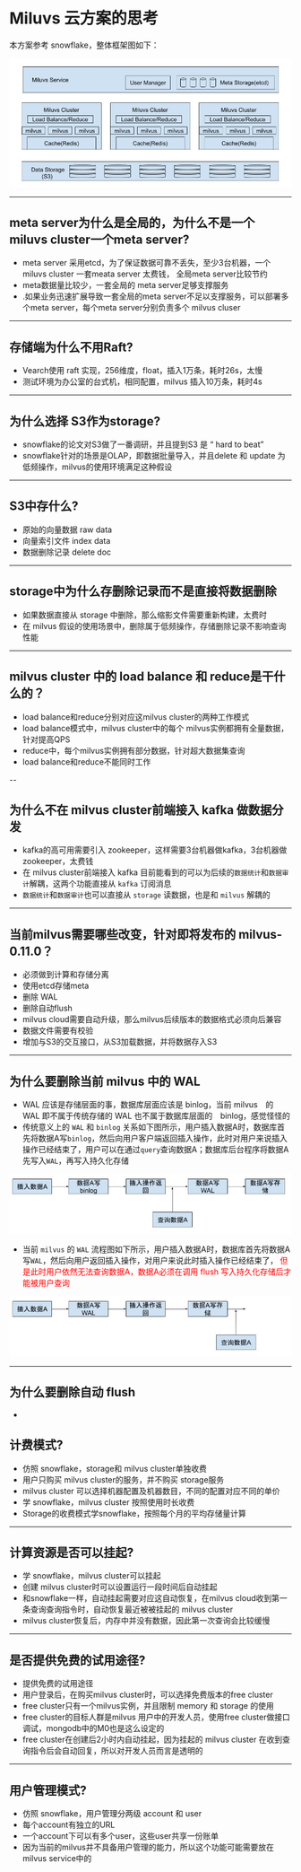 # Miluvs 云方案的思考

本方案参考 snowflake，整体框架图如下：

![](./milvus-cloud/milvus-cloud.jpg)

---

## meta server为什么是全局的，为什么不是一个miluvs cluster一个meta server?
- meta server 采用etcd，为了保证数据可靠不丢失，至少3台机器，一个miluvs cluster 一套meata server 太费钱， 全局meta server比较节约
- meta数据量比较少，一套全局的 meta server足够支撑服务
- .如果业务迅速扩展导致一套全局的meta server不足以支撑服务，可以部署多个meta server，每个meta server分别负责多个 milvus cluser

---

## 存储端为什么不用Raft?
- Vearch使用 raft 实现，256维度，float，插入1万条，耗时26s，太慢
- 测试环境为办公室的台式机，相同配置，milvus 插入10万条，耗时4s

---

## 为什么选择 S3作为storage?
- snowflake的论文对S3做了一番调研，并且提到S3 是 “ hard to beat”
- snowflake针对的场景是OLAP，即数据批量导入，并且delete 和 update 为低频操作，milvus的使用环境满足这种假设

---

## S3中存什么?
- 原始的向量数据 raw data
- 向量索引文件 index data
- 数据删除记录 delete doc

---

## storage中为什么存删除记录而不是直接将数据删除
- 如果数据直接从 storage 中删除，那么缩影文件需要重新构建，太费时
- 在 milvus 假设的使用场景中，删除属于低频操作，存储删除记录不影响查询性能

---

## milvus cluster 中的 load balance 和 reduce是干什么的？
- load balance和reduce分别对应这milvus cluster的两种工作模式
- load balance模式中，milvus cluster中的每个 milvus实例都拥有全量数据，针对提高QPS
- reduce中，每个milvus实例拥有部分数据，针对超大数据集查询
- load balance和reduce不能同时工作

--

## 为什么不在 milvus cluster前端接入 kafka 做数据分发
- kafka的高可用需要引入 zookeeper，这样需要3台机器做kafka，3台机器做zookeeper，太费钱
- 在 milvus cluster前端接入 kafka 目前能看到的可以为后续的`数据统计`和`数据审计`解耦，这两个功能直接从 `kafka` 订阅消息
- `数据统计`和`数据审计`也可以直接从 `storage` 读数据，也是和 `milvus` 解耦的

---

## 当前milvus需要哪些改变，针对即将发布的 milvus-0.11.0？
- 必须做到计算和存储分离
- 使用etcd存储meta
- 删除 WAL
- 删除自动flush
- milvus cloud需要自动升级，那么milvus后续版本的数据格式必须向后兼容
- 数据文件需要有校验
- 增加与S3的交互接口，从S3加载数据，并将数据存入S3

---

## 为什么要删除当前 milvus 中的 WAL
- WAL 应该是存储层面的事，数据库层面应该是 binlog，当前 milvus　的 WAL 即不属于传统存储的 WAL 也不属于数据库层面的　binlog，感觉怪怪的
- 传统意义上的 `WAL` 和 `binlog` 关系如下图所示，用户插入数据A时，数据库首先将数据A写`binlog`，然后向用户客户端返回插入操作，此时对用户来说插入操作已经结束了，用户可以在通过`query`查询数据A；数据库后台程序将数据A先写入`WAL`，再写入持久化存储

![传统意义的WAL和binlog](./milvus-cloud/traditional-wal.jpg)

- 当前 `milvus` 的 `WAL` 流程图如下所示，用户插入数据A时，数据库首先将数据A写`WAL`，然后向用户返回插入操作，对用户来说此时插入操作已经结束了，<font color=red> 但是此时用户依然无法查询数据A，数据A必须在调用 flush 写入持久化存储后才能被用户查询</font>

![mivlus的wal](./milvus-cloud/milvus-wal.jpg)

---

## 为什么要删除自动 flush
- 


## 计费模式?
- 仿照 snowflake，storage和 milvus cluster单独收费
- 用户只购买 milvus cluster的服务，并不购买 storage服务
- milvus cluster 可以选择机器配置及机器数目，不同的配置对应不同的单价
- 学 snowflake，milvus cluster 按照使用时长收费
- Storage的收费模式学snowflake，按照每个月的平均存储量计算

---

## 计算资源是否可以挂起?
- 学 snowflake，milvus cluster可以挂起
- 创建 milvus cluster时可以设置运行一段时间后自动挂起
- 和snowflake一样，自动挂起需要对应这自动恢复，在milvus cloud收到第一条查询查询指令时，自动恢复最近被被挂起的 milvus cluster
- milvus cluster恢复后，内存中并没有数据，因此第一次查询会比较缓慢 

---

## 是否提供免费的试用途径?
- 提供免费的试用途径
- 用户登录后，在购买milvus cluster时，可以选择免费版本的free cluster
- free cluster只有一个milvus实例，并且限制 memory 和 storage 的使用
- free cluster的目标人群是milvus 用户中的开发人员，使用free cluster做接口调试，mongodb中的M0也是这么设定的
- free cluster在创建后2小时内自动挂起，因为挂起的 milvus cluster 在收到查询指令后会自动回复，所以对开发人员而言是透明的

---

## 用户管理模式?
- 仿照 snowflake，用户管理分两级 account 和 user
- 每个account有独立的URL
- 一个account下可以有多个user，这些user共享一份账单
- 因为当前的milvus并不具备用户管理的能力，所以这个功能可能需要放在 milvus service中的
